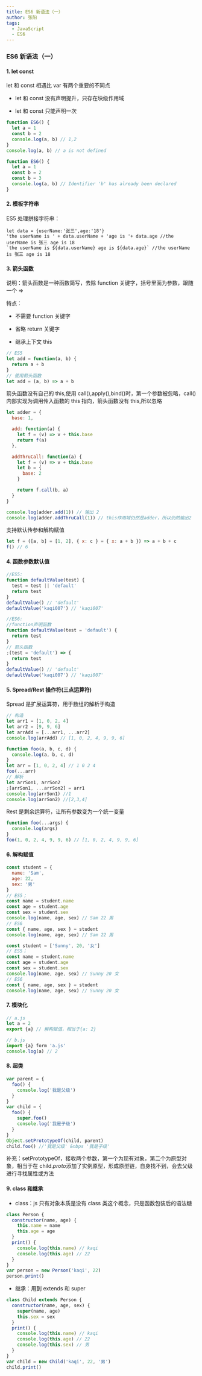 ```yaml
---
title: ES6 新语法（一）
author: 张阳
tags:
  - JavaScript
  - ES6
---
```


### ES6 新语法（一）

#### 1. let const

let 和 const 相遇比 var 有两个重要的不同点

- let 和 const 没有声明提升，只存在块级作用域

- let 和 const 只能声明一次

```javascript
function ES6() {
  let a = 1
  const b = 2
  console.log(a, b) // 1,2
}
console.log(a, b) // a is not defined

function ES6() {
  let a = 1
  const b = 2
  const b = 3
  console.log(a, b) // Identifier 'b' has already been declared
}
```

#### 2. 模板字符串

ES5 处理拼接字符串：

```
let data = {userName:'张三',age:'18'}
'the userName is ' + data.userName + 'age is '+ data.age //the userName is 张三 age is 18
`the userName is ${data.userName} age is ${data.age}` //the userName is 张三 age is 18
```

#### 3. 箭头函数

说明：箭头函数是一种函数简写，去除 function 关键字，括号里面为参数，跟随一个 =>

特点：

- 不需要 function 关键字

- 省略 return 关键字

- 继承上下文 this

```javascript
// ES5
let add = function(a, b) {
  return a + b
}
// 使用箭头函数
let add = (a, b) => a + b
```

箭头函数没有自己的 this,使用 call(),apply(),bind()时，第一个参数被忽略，call()内部实现为调用传入函数的 this 指向，箭头函数没有 this,所以忽略

```javascript
let adder = {
  base: 1,

  add: function(a) {
    let f = (v) => v + this.base
    return f(a)
  },

  addThruCall: function(a) {
    let f = (v) => v + this.base
    let b = {
      base: 2
    }

    return f.call(b, a)
  }
}

console.log(adder.add(1)) // 输出 2
console.log(adder.addThruCall(1)) // this作用域仍然是adder，所以仍然输出2
```

支持默认传参和解构赋值

```javascript
let f = ([a, b] = [1, 2], { x: c } = { x: a + b }) => a + b + c
f() // 6
```

#### 4. 函数参数默认值

```javascript
//ES5:
function defaultValue(test) {
  test = test || 'default'
  return test
}
defaultValue() // 'default'
defaultValue('kaqi007') // 'kaqi007'

//ES6:
//function声明函数
function defaultValue(test = 'default') {
  return test
}
// 箭头函数
;(test = 'default') => {
  return test
}
defaultValue() // 'default'
defaultValue('kaqi007') // 'kaqi007'
```

#### 5. Spread/Rest 操作符(三点运算符)

Spread 是扩展运算符，用于数组的解析于构造

```javascript
// 构造
let arr1 = [1, 0, 2, 4]
let arr2 = [9, 9, 6]
let arrAdd = [...arr1, ...arr2]
console.log(arrAdd) // [1, 0, 2, 4, 9, 9, 6]

function foo(a, b, c, d) {
  console.log(a, b, c, d)
}
let arr = [1, 0, 2, 4] // 1 0 2 4
foo(...arr)
// 解析
let arrSon1, arrSon2
;[arrSon1, ...arrSon2] = arr1
console.log(arrSon1) //1
console.log(arrSon2) //[2,3,4]
```

Rest 是剩余运算符，让所有参数变为一个统一变量

```javascript
function foo(...args) {
  console.log(args)
}
foo(1, 0, 2, 4, 9, 9, 6) // [1, 0, 2, 4, 9, 9, 6]
```

#### 6. 解构赋值

```javascript
const student = {
  name: 'Sam',
  age: 22,
  sex: '男'
}
// ES5；
const name = student.name
const age = student.age
const sex = student.sex
console.log(name, age, sex) // Sam 22 男
// ES6
const { name, age, sex } = student
console.log(name, age, sex) // Sam 22 男

const student = ['Sunny', 20, '女']
// ES5；
const name = student.name
const age = student.age
const sex = student.sex
console.log(name, age, sex) // Sunny 20 女
// ES6
const { name, age, sex } = student
console.log(name, age, sex) // Sunny 20 女
```

#### 7. 模块化

```javascript
// a.js
let a = 2
export {a} // 解构赋值，相当于{a: 2}

// b.js
import {a} form 'a.js'
console.log(a) // 2
```

#### 8. 超类

```javascript
var parent = {
  foo() {
    console.log('我是父级')
  }
}
var child = {
  foo() {
    super.foo()
    console.log('我是子级')
  }
}
Object.setPrototypeOf(child, parent)
child.foo() //'我是父级' &nbps '我是子级'
```

补充：setPrototypeOf，接收两个参数，第一个为现有对象，第二个为原型对象，相当于在 child.*proto*添加了实例原型，形成原型链，自身找不到，会去父级进行寻找属性或方法

#### 9. class 和继承

- class：js 只有对象本质是没有 class 类这个概念，只是函数包装后的语法糖

```javascript
class Person {
  constructor(name, age) {
    this.name = name
    this.age = age
  }
  print() {
    console.log(this.name) // kaqi
    console.log(this.age) // 22
  }
}
var person = new Person('kaqi', 22)
person.print()
```

- 继承：用到 extends 和 super

```javascript
class Child extends Person {
  constructor(name, age, sex) {
    super(name, age)
    this.sex = sex
  }
  print() {
    console.log(this.name) // kaqi
    console.log(this.age) // 22
    console.log(this.sex) // 男
  }
}
var child = new Child('kaqi', 22, '男')
child.print()
```
